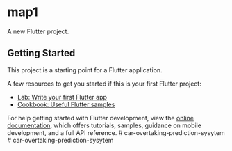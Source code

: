 # map1

A new Flutter project.

## Getting Started

This project is a starting point for a Flutter application.

A few resources to get you started if this is your first Flutter project:

- [Lab: Write your first Flutter app](https://docs.flutter.dev/get-started/codelab)
- [Cookbook: Useful Flutter samples](https://docs.flutter.dev/cookbook)

For help getting started with Flutter development, view the
[online documentation](https://docs.flutter.dev/), which offers tutorials,
samples, guidance on mobile development, and a full API reference.
#   c a r - o v e r t a k i n g - p r e d i c t i o n - s y s y t e m  
 #   c a r - o v e r t a k i n g - p r e d i c t i o n - s y s y t e m  
 